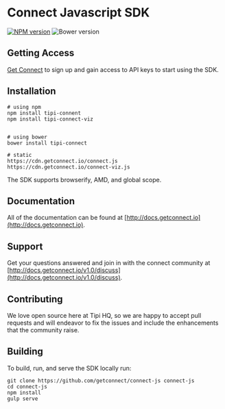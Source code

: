 # Connect Javascript SDK
[![NPM version](http://img.shields.io/npm/v/connect-js.svg?style=flat)](https://www.npmjs.org/package/selectize)
![Bower version](http://img.shields.io/bower/v/connect-js.svg?style=flat)

## Getting Access

[Get Connect](https://getconnect.io) to sign up and gain access to API keys to start using the SDK.

## Installation

```ssh
# using npm
npm install tipi-connent
npm install tipi-connect-viz


# using bower
bower install tipi-connect

# static
https://cdn.getconnect.io/connect.js
https://cdn.getconnect.io/connect-viz.js

```

The SDK supports browserify, AMD, and global scope.

## Documentation

All of the documentation can be found at [http://docs.getconnect.io](http://docs.getconnect.io).

## Support

Get your questions answered and join in with the connect community at [http://docs.getconnect.io/v1.0/discuss](http://docs.getconnect.io/v1.0/discuss).

## Contributing

We love open source here at Tipi HQ, so we are happy to accept pull requests and will endeavor to fix the issues and include the enhancements that the community raise.

## Building

To build, run, and serve the SDK locally run:

```ssh
git clone https://github.com/getconnect/connect-js connect-js
cd connect-js
npm install
gulp serve
```
